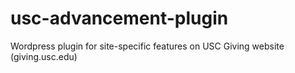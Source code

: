 # usc-advancement-plugin
 Wordpress plugin for site-specific features on USC Giving website (giving.usc.edu)
